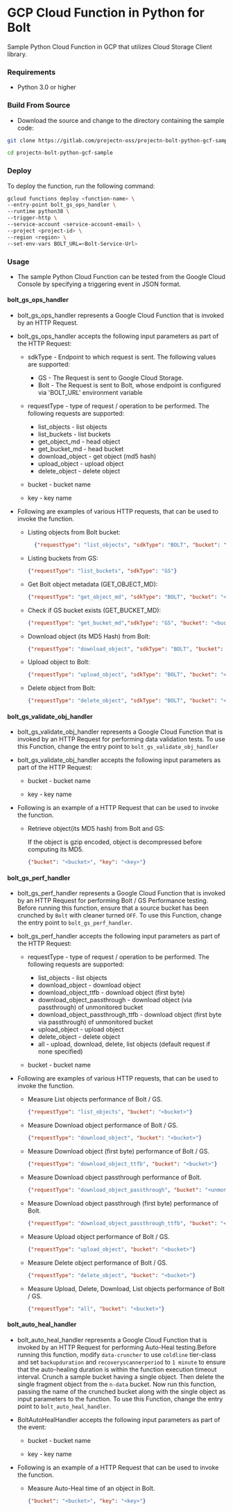 # GCP Cloud Function in Python for Bolt

Sample Python Cloud Function in GCP that utilizes Cloud Storage Client library.

### Requirements

- Python 3.0 or higher

### Build From Source

* Download the source and change to the directory containing the sample code:

```bash
git clone https://gitlab.com/projectn-oss/projectn-bolt-python-gcf-sample.git 

cd projectn-bolt-python-gcf-sample
```

### Deploy

To deploy the function, run the following command:

```bash
gcloud functions deploy <function-name> \
--entry-point bolt_gs_ops_handler \
--runtime python38 \
--trigger-http \
--service-account <service-account-email> \
--project <project-id> \
--region <region> \
--set-env-vars BOLT_URL=<Bolt-Service-Url>
```

### Usage

* The sample Python Cloud Function can be tested from the Google Cloud Console by specifying a 
  triggering event in JSON format.

#### bolt_gs_ops_handler

* bolt_gs_ops_handler represents a Google Cloud Function that is invoked by an HTTP Request.


* bolt_gs_ops_handler accepts the following input parameters as part of the HTTP Request:
    * sdkType - Endpoint to which request is sent. The following values are supported:
        * GS - The Request is sent to Google Cloud Storage.
        * Bolt - The Request is sent to Bolt, whose endpoint is configured via 'BOLT_URL' environment variable

    * requestType - type of request / operation to be performed. The following requests are supported:
        * list_objects - list objects
        * list_buckets - list buckets
        * get_object_md - head object
        * get_bucket_md - head bucket
        * download_object - get object (md5 hash)
        * upload_object - upload object
        * delete_object - delete object

    * bucket - bucket name

    * key - key name


* Following are examples of various HTTP requests, that can be used to invoke the function.
    * Listing objects from Bolt bucket:
      ```json
        {"requestType": "list_objects", "sdkType": "BOLT", "bucket": "<bucket>"}
      ```
    * Listing buckets from GS:
      ```json
      {"requestType": "list_buckets", "sdkType": "GS"}
      ```
    * Get Bolt object metadata (GET_OBJECT_MD):
      ```json
      {"requestType": "get_object_md", "sdkType": "BOLT", "bucket": "<bucket>", "key": "<key>"}
      ```
    * Check if GS bucket exists (GET_BUCKET_MD):
      ```json
      {"requestType": "get_bucket_md","sdkType": "GS", "bucket": "<bucket>"}
      ```  
    * Download object (its MD5 Hash) from Bolt:
      ```json
      {"requestType": "download_object", "sdkType": "BOLT", "bucket": "<bucket>", "key": "<key>"}
      ```  
    * Upload object to Bolt:
      ```json
      {"requestType": "upload_object", "sdkType": "BOLT", "bucket": "<bucket>", "key": "<key>", "value": "<value>"}
      ```  
    * Delete object from Bolt:
      ```json
      {"requestType": "delete_object", "sdkType": "BOLT", "bucket": "<bucket>", "key": "<key>"}
      ```


#### bolt_gs_validate_obj_handler

* bolt_gs_validate_obj_handler represents a Google Cloud Function that is invoked by an HTTP Request for performing
  data validation tests. To use this Function, change the entry point to `bolt_gs_validate_obj_handler`


* bolt_gs_validate_obj_handler accepts the following input parameters as part of the HTTP Request:
    * bucket - bucket name

    * key - key name

* Following is an example of a HTTP Request that can be used to invoke the function.
    * Retrieve object(its MD5 hash) from Bolt and GS:

      If the object is gzip encoded, object is decompressed before computing its MD5.
      ```json
      {"bucket": "<bucket>", "key": "<key>"}
      ```

      
#### bolt_gs_perf_handler

* bolt_gs_perf_handler represents a Google Cloud Function that is invoked by an HTTP Request for performing
  Bolt / GS Performance testing. Before running this function, ensure that a source bucket has been crunched by
  `Bolt` with cleaner turned `OFF`. To use this Function, change the entry point to `bolt_gs_perf_handler`.
  

* bolt_gs_perf_handler accepts the following input parameters as part of the HTTP Request:
  * requestType - type of request / operation to be performed. The following requests are supported:
    * list_objects - list objects
    * download_object - download object
    * download_object_ttfb - download object (first byte) 
    * download_object_passthrough - download object (via passthrough) of unmonitored bucket
    * download_object_passthrough_ttfb - download object (first byte via passthrough) of unmonitored bucket 
    * upload_object - upload object
    * delete_object - delete object
    * all - upload, download, delete, list objects (default request if none specified)
      
  * bucket - bucket name
    

* Following are examples of various HTTP requests, that can be used to invoke the function.
    * Measure List objects performance of Bolt / GS.
      ```json
      {"requestType": "list_objects", "bucket": "<bucket>"}
      ```
    * Measure Download object performance of Bolt / GS.
      ```json
      {"requestType": "download_object", "bucket": "<bucket>"}
      ```
    * Measure Download object (first byte) performance of Bolt / GS.
      ```json
      {"requestType": "download_object_ttfb", "bucket": "<bucket>"} 
      ```
    * Measure Download object passthrough performance of Bolt.
      ```json
      {"requestType": "download_object_passthrough", "bucket": "<unmonitored-bucket>"}
      ```
    * Measure Download object passthrough (first byte) performance of Bolt.
      ```json
      {"requestType": "download_object_passthrough_ttfb", "bucket": "<unmonitored-bucket>"}
      ```
    * Measure Upload object performance of Bolt / GS.
      ```json
      {"requestType": "upload_object", "bucket": "<bucket>"}
      ```
    * Measure Delete object performance of Bolt / GS.
      ```json
      {"requestType": "delete_object", "bucket": "<bucket>"}
      ```
    * Measure Upload, Delete, Download, List objects performance of Bolt / GS.
      ```json
      {"requestType": "all", "bucket": "<bucket>"}
      ```
      

#### bolt_auto_heal_handler

* bolt_auto_heal_handler represents a Google Cloud Function that is invoked by an HTTP Request for performing
  Auto-Heal testing.Before running this function, modify `data-cruncher` to use `coldline` tier-class and 
  set `backupduration` and `recoveryscannerperiod` to `1 minute` to ensure that the auto-healing duration is
  within the function execution timeout interval. Crunch a sample bucket having a single object.
  Then delete the single fragment object from the `n-data` bucket. Now run this function, passing the name of the
  crunched bucket along with the single object as input parameters to the function. To use this Function,
  change the entry point to `bolt_auto_heal_handler`.
  

* BoltAutoHealHandler accepts the following input parameters as part of the event:
  * bucket - bucket name
    
  * key - key name
    

* Following is an example of a HTTP Request that can be used to invoke the function.
    * Measure Auto-Heal time of an object in Bolt.
      ```json
      {"bucket": "<bucket>", "key": "<key>"}
      ```